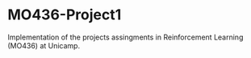 # MO436-Project1
Implementation of the projects assingments in Reinforcement Learning (MO436) at Unicamp.
